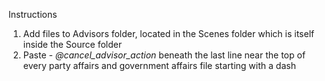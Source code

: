 Instructions

1. Add files to Advisors folder, located in the Scenes folder which is itself inside the Source folder
2. Paste *- @cancel_advisor_action* beneath the last line near the top of every party affairs and government affairs file starting with a dash
